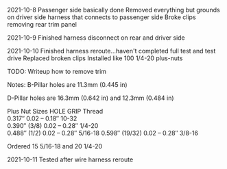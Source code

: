 2021-10-8
Passenger side basically done
Removed everything but grounds on driver side harness that connects to passenger side
Broke clips removing rear trim panel

2021-10-9
Finished harness disconnect on rear and driver side

2021-10-10
Finished harness reroute...haven't completed full test and test drive
Replaced broken clips
Installed like 100 1/4-20 plus-nuts


TODO: Writeup how to remove trim

Notes:
B-Pillar holes are 11.3mm (0.445 in)

D-Pillar holes are 16.3mm (0.642 in) and 12.3mm (0.484 in) 

Plus Nut Sizes
HOLE    GRIP	        Thread	
0.317″	        0.02 – 0.18″	10-32	
0.390″ (3/8)	0.02 – 0.28″	1/4-20	
0.488″ (1/2)    0.02 – 0.28″	5/16-18	
0.598″ (19/32)  0.02 – 0.28″	3/8-16	

Ordered 15 5/16-18 and 20 1/4-20

2021-10-11
Tested after wire harness reroute